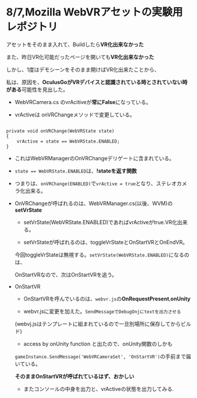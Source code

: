 # 8/7,Mozilla WebVRアセットの実験用レポジトリ

アセットをそのまま入れて、Buildしたら**VR化出来なかった**

また、昨日VR化可能だったページを開いても**VR化出来なかった**

しかし、1度はデモシーンをそのまま開けばVR化出来たことから、

私は、原因を、**OculusGoがVRデバイスと認識されている時とされていない時がある**可能性を見出した。


- WebVRCamera.cs のvrAcitiveが**常にFalse**になっている。

- vrActiveは onVRChangeメソッドで変更している。

```

private void onVRChange(WebVRState state)
{
    vrActive = state == WebVRState.ENABLED;
}

```

- これはWebVRManagerのOnVRChangeデリゲートに含まれている。

- `state == WebVRState.ENABLED`は、**!stateを返す関数**

- つまりは、`onVRChange(ENABLED)`で`vrActive = true`となり、ステレオカメラ化出来る。

- OnVRChangeが呼ばれるのは、WebVRManager.cs(以後、WVM)の**setVrState**

  - setVrState(WebVRState.ENABLED)であればvrActiveがtrue.VR化出来る。

  - setVrStateが呼ばれるのは、toggleVrStateとOnStartVRとOnEndVR。

  今回toggleVrStateは無視する。`setVrState(WebVRState.ENABLED)`になるのは、

  OnStartVRなので、次はOnStartVRを追う。

- OnStartVR

  - OnStartVRを呼んでいるのは、`webvr.js`の**OnRequestPresent**,**onUnity**

  - webvr.jsに変更を加えた。`SendMessageでDebugOnjにtextを出力させる`

  (webvj.jsはテンプレートに組まれているので一旦別場所に保存してからビルド)

  - access by onUnity function と出たので、onUnity関数のしかも

  `gameInstance.SendMessage('WebVRCameraSet', 'OnStartVR')`の手前まで届いている。

  **そのままOnStartVRが呼ばれているはず、おかしい**

  - またコンソールの中身を出力と、vrActiveの状態を出力してみる.
